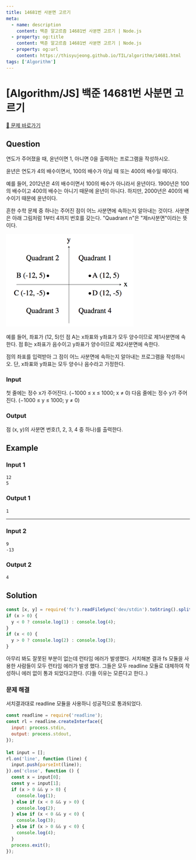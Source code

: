 ```yaml
---
title: 14681번 사분면 고르기
meta:
  - name: description
    content: 백준 알고르즘 14681번 사분면 고르기 | Node.js
  - property: og:title
    content: 백준 알고르즘 14681번 사분면 고르기 | Node.js
  - property: og:url
    content: https://thisyujeong.github.io/TIL/algorithm/14681.html
tags: ['Algorithm']
---
```


# [Algorithm/JS] 백준 14681번 사분면 고르기

[🔗 문제 바로가기](https://www.acmicpc.net/problem/14681)

## Question

연도가 주어졌을 때, 윤년이면 1, 아니면 0을 출력하는 프로그램을 작성하시오.

윤년은 연도가 4의 배수이면서, 100의 배수가 아닐 때 또는 400의 배수일 때이다.

예를 들어, 2012년은 4의 배수이면서 100의 배수가 아니라서 윤년이다. 1900년은 100의 배수이고 400의 배수는 아니기 때문에 윤년이 아니다. 하지만, 2000년은 400의 배수이기 때문에 윤년이다.

흔한 수학 문제 중 하나는 주어진 점이 어느 사분면에 속하는지 알아내는 것이다. 사분면은 아래 그림처럼 1부터 4까지 번호를 갖는다. "Quadrant n"은 "제n사분면"이라는 뜻이다.

<img src="../../.vuepress/public/image/algorithm-14681.png" width="350"/>

예를 들어, 좌표가 (12, 5)인 점 A는 x좌표와 y좌표가 모두 양수이므로 제1사분면에 속한다. 점 B는 x좌표가 음수이고 y좌표가 양수이므로 제2사분면에 속한다.

점의 좌표를 입력받아 그 점이 어느 사분면에 속하는지 알아내는 프로그램을 작성하시오. 단, x좌표와 y좌표는 모두 양수나 음수라고 가정한다.

### Input

첫 줄에는 정수 x가 주어진다. (−1000 ≤ x ≤ 1000; x ≠ 0) 다음 줄에는 정수 y가 주어진다. (−1000 ≤ y ≤ 1000; y ≠ 0)

### Output

점 (x, y)의 사분면 번호(1, 2, 3, 4 중 하나)를 출력한다.

## Example

### Input 1

```
12
5
```

### Output 1

```
1
```

---

### Input 2

```
9
-13
```

### Output 2

```
4
```

## Solution

```js
const [x, y] = require('fs').readFileSync('dev/stdin').toString().split('\n');
if (x > 0) {
  y < 0 ? console.log(1) : console.log(4);
}
if (x < 0) {
  y > 0 ? console.log(2) : console.log(3);
}
```

아무리 봐도 잘못된 부분이 없는데 런타임 에러가 발생했다. 서치해본 결과 fs 모듈을 사용한 사람들이 모두 런타임 에러가 발생 했다. 그들은 모두 readline 모듈로 대체하여 작성하니 에러 없이 통과 되었다고한다. (다들 이유는 모른다고 한다..)

### 문제 해결

서치결과대로 readline 모듈을 사용하니 성공적으로 통과되었다.

```js
const readline = require('readline');
const rl = readline.createInterface({
  input: process.stdin,
  output: process.stdout,
});

let input = [];
rl.on('line', function (line) {
  input.push(parseInt(line));
}).on('close', function () {
  const x = input[0];
  const y = input[1];
  if (x > 0 && y > 0) {
    console.log(1);
  } else if (x < 0 && y > 0) {
    console.log(2);
  } else if (x < 0 && y < 0) {
    console.log(3);
  } else if (x > 0 && y < 0) {
    console.log(4);
  }
  process.exit();
});
```
